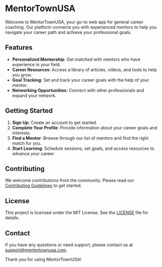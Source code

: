 # MentorTownUSA

Welcome to MentorTownUSA, your go-to web app for general career coaching. Our platform connects you with experienced mentors to help you navigate your career path and achieve your professional goals.

## Features

- **Personalized Mentorship**: Get matched with mentors who have experience in your field.
- **Career Resources**: Access a library of articles, videos, and tools to help you grow.
- **Goal Tracking**: Set and track your career goals with the help of your mentor.
- **Networking Opportunities**: Connect with other professionals and expand your network.

## Getting Started

1. **Sign Up**: Create an account to get started.
2. **Complete Your Profile**: Provide information about your career goals and interests.
3. **Find a Mentor**: Browse through our list of mentors and find the right match for you.
4. **Start Learning**: Schedule sessions, set goals, and access resources to advance your career.

## Contributing

We welcome contributions from the community. Please read our [Contributing Guidelines](CONTRIBUTING.md) to get started.

## License

This project is licensed under the MIT License. See the [LICENSE](LICENSE.md) file for details.

## Contact

If you have any questions or need support, please contact us at support@mentortownusa.com.

Thank you for using MentorTownUSA!
